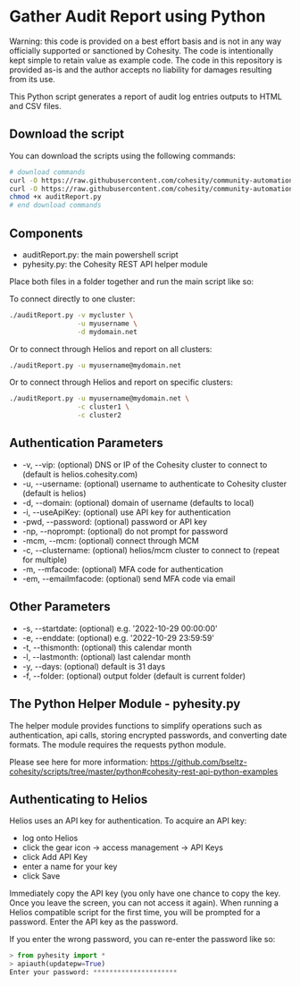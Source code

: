 # Gather Audit Report using Python

Warning: this code is provided on a best effort basis and is not in any way officially supported or sanctioned by Cohesity. The code is intentionally kept simple to retain value as example code. The code in this repository is provided as-is and the author accepts no liability for damages resulting from its use.

This Python script generates a report of audit log entries outputs to HTML and CSV files.

## Download the script

You can download the scripts using the following commands:

```bash
# download commands
curl -O https://raw.githubusercontent.com/cohesity/community-automation-samples/main/reports/python/auditReport/auditReport.py
curl -O https://raw.githubusercontent.com/cohesity/community-automation-samples/main/python/pyhesity.py
chmod +x auditReport.py
# end download commands
```

## Components

* auditReport.py: the main powershell script
* pyhesity.py: the Cohesity REST API helper module

Place both files in a folder together and run the main script like so:

To connect directly to one cluster:

```bash
./auditReport.py -v mycluster \
                 -u myusername \
                 -d mydomain.net
```

Or to connect through Helios and report on all clusters:

```bash
./auditReport.py -u myusername@mydomain.net
```

Or to connect through Helios and report on specific clusters:

```bash
./auditReport.py -u myusername@mydomain.net \
                 -c cluster1 \
                 -c cluster2
```

## Authentication Parameters

* -v, --vip: (optional) DNS or IP of the Cohesity cluster to connect to (default is helios.cohesity.com)
* -u, --username: (optional) username to authenticate to Cohesity cluster (default is helios)
* -d, --domain: (optional) domain of username (defaults to local)
* -i, --useApiKey: (optional) use API key for authentication
* -pwd, --password: (optional) password or API key
* -np, --noprompt: (optional) do not prompt for password
* -mcm, --mcm: (optional) connect through MCM
* -c, --clustername: (optional) helios/mcm cluster to connect to (repeat for multiple)
* -m, --mfacode: (optional) MFA code for authentication
* -em, --emailmfacode: (optional) send MFA code via email

## Other Parameters

* -s, --startdate: (optional) e.g. '2022-10-29 00:00:00'
* -e, --enddate: (optional) e.g. '2022-10-29 23:59:59'
* -t, --thismonth: (optional) this calendar month
* -l, --lastmonth: (optional) last calendar month
* -y, --days: (optional) default is 31 days
* -f, --folder: (optional) output folder (default is current folder)

## The Python Helper Module - pyhesity.py

The helper module provides functions to simplify operations such as authentication, api calls, storing encrypted passwords, and converting date formats. The module requires the requests python module.

Please see here for more information: <https://github.com/bseltz-cohesity/scripts/tree/master/python#cohesity-rest-api-python-examples>

## Authenticating to Helios

Helios uses an API key for authentication. To acquire an API key:

* log onto Helios
* click the gear icon -> access management -> API Keys
* click Add API Key
* enter a name for your key
* click Save

Immediately copy the API key (you only have one chance to copy the key. Once you leave the screen, you can not access it again). When running a Helios compatible script for the first time, you will be prompted for a password. Enter the API key as the password.

If you enter the wrong password, you can re-enter the password like so:

```python
> from pyhesity import *
> apiauth(updatepw=True)
Enter your password: *********************
```
